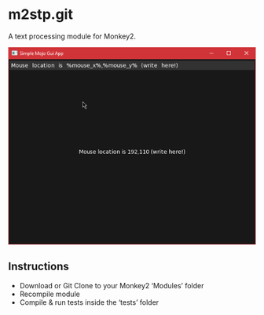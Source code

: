 # m2stp.git
A text processing module for Monkey2.

![](https://github.com/Hezkore/m2stp/blob/master/tests/demo.png)

## Instructions
* Download or Git Clone to your Monkey2 ‘Modules’ folder
* Recompile module
* Compile & run tests inside the ‘tests’ folder